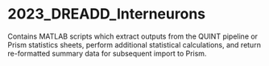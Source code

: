 # 2023_DREADD_Interneurons
Contains MATLAB scripts which extract outputs from the QUINT pipeline or Prism statistics sheets, perform additional statistical calculations, and return re-formatted summary data for subsequent import to Prism.
